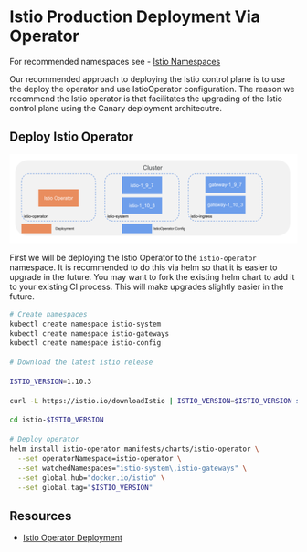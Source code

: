 # Istio Production Deployment Via Operator

For recommended namespaces see - [Istio Namespaces](./namespaces.md)

Our recommended approach to deploying the Istio control plane is to use the deploy the operator and use IstioOperator configuration. The reason we recommend the Istio operator is that facilitates the upgrading of the Istio control plane using the Canary deployment architecutre.

## Deploy Istio Operator

![IstioOperator Deployment](../../img/production-istio_istiooperator.png)

First we will be deploying the Istio Operator to the `istio-operator` namespace. It is recommended to do this via helm so that it is easier to upgrade in the future. You may want to fork the existing helm chart to add it to your existing CI process. This will make upgrades slightly easier in the future. 

```sh
# Create namespaces
kubectl create namespace istio-system 
kubectl create namespace istio-gateways 
kubectl create namespace istio-config

# Download the latest istio release

ISTIO_VERSION=1.10.3

curl -L https://istio.io/downloadIstio | ISTIO_VERSION=$ISTIO_VERSION sh -

cd istio-$ISTIO_VERSION

# Deploy operator
helm install istio-operator manifests/charts/istio-operator \
  --set operatorNamespace=istio-operator \
  --set watchedNamespaces="istio-system\,istio-gateways" \
  --set global.hub="docker.io/istio" \
  --set global.tag="$ISTIO_VERSION"
```

## Resources

* [Istio Operator Deployment](https://istio.io/latest/docs/setup/install/operator/)
